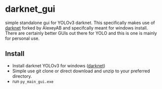 # darknet_gui
simple standalone gui for YOLOv3 darknet. This specifically makes use of [darknet](https://github.com/AlexeyAB/darknet/) forked by AlexeyAB and specifcally meant for windows install. There are certainly better GUIs out there for YOLO and this is one is mainly for personal use.

## Install
- Install darknet YOLOv3 for windows ([darknet](https://github.com/AlexeyAB/darknet/))
- Simple use git clone or direct download and unzip to your preferred directory.
- run `py_main_gui.exe`
